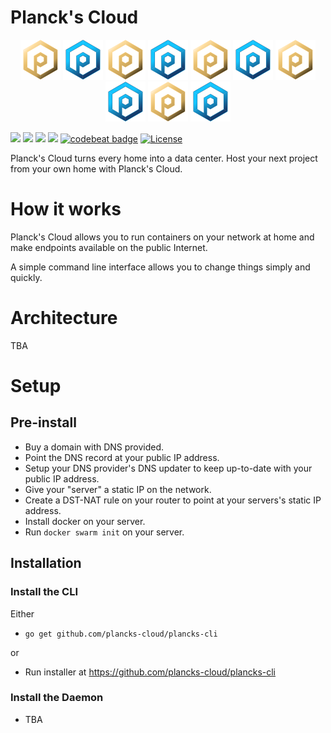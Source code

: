 # Planck's Cloud

<p align="center">
  <img src="docs/logo.png" width="64px" />
  <img src="docs/logob.png" width="64px" />
  <img src="docs/logo.png" width="64px" />
  <img src="docs/logob.png" width="64px" />
  <img src="docs/logo.png" width="64px" />
  <img src="docs/logob.png" width="64px" />
  <img src="docs/logo.png" width="64px" />
  <img src="docs/logob.png" width="64px" />
  <img src="docs/logo.png" width="64px" />
  <img src="docs/logob.png" width="64px" />
</p>


<a href="https://coggle.it/diagram/XEgmhoO3UopF8htc/t/logo"><img src="https://img.shields.io/badge/Roadmap-Coggle-brightgreen.svg" /></a>
<img src="https://europe-west1-captains-badges.cloudfunctions.net/function-clone-badge-pc?project=plancks-cloud/plancks-cloud" />
<img src="https://goreportcard.com/badge/github.com/plancks-cloud/plancks-cloud">
<a href="https://codeclimate.com/github/plancks-cloud/plancks-cloud/maintainability"><img src="https://api.codeclimate.com/v1/badges/81aff827de3938808c2d/maintainability" /></a>
[![codebeat badge](https://codebeat.co/badges/25407218-e856-4f5e-ac7c-9d045dc0fe5a)](https://codebeat.co/projects/github-com-plancks-cloud-plancks-cloud-master)
[![License](http://img.shields.io/:license-mit-blue.svg?style=flat)](http://badges.mit-license.org)

Planck's Cloud turns every home into a data center. Host your next project from your own home with Planck's Cloud.

# How it works

Planck's Cloud allows you to run containers on your network at home and make endpoints available on the public Internet.

A simple command line interface allows you to change things simply and quickly.


# Architecture

TBA

# Setup

## Pre-install
- Buy a domain with DNS provided.
- Point the DNS record at your public IP address.
- Setup your DNS provider's DNS updater to keep up-to-date with your public IP address.
- Give your "server" a static IP on the network.
- Create a DST-NAT rule on your router to point at your servers's static IP address.
- Install docker on your server.
- Run `docker swarm init` on your server.

## Installation
### Install the CLI
Either
- `go get github.com/plancks-cloud/plancks-cli`

or 
- Run installer at <a href="https://github.com/plancks-cloud/plancks-cli/releases">https://github.com/plancks-cloud/plancks-cli</a>

### Install the Daemon
- TBA


